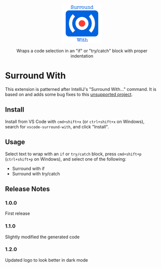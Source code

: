 <p align="center">
<img src="https://raw.githubusercontent.com/drcallaway/vscode-surround-with/master/images/logo2.png" width="128">
</p>
<p align="center">
Wraps a code selection in an "if" or "try/catch" block with proper indentation
</p>

# Surround With
This extension is patterned after IntelliJ's "Surround With..." command. It is based on and adds some bug fixes to this [unsupported project](https://github.com/JuoCode/vscode-surround).

## Install
Install from VS Code with `cmd+shift+x` (or `ctrl+shift+x` on Windows), search for `vscode-surround-with`, and click "Install".

## Usage
Select text to wrap with an `if` or `try/catch` block, press `cmd+shift+p` (`ctrl+shift+p` on Windows), and select one of the following:
* Surround with if
* Surround with try/catch

## Release Notes
### 1.0.0
First release
### 1.1.0
Slightly modified the generated code
### 1.2.0
Updated logo to look better in dark mode